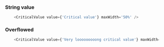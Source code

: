 
### String value
```js
    <CriticalValue value={'Critical value'} maxWidth='50%' />
```
### Overflowed
```js
    <CriticalValue value={'Very looooooooong critical value'} maxWidth='20%' />
```